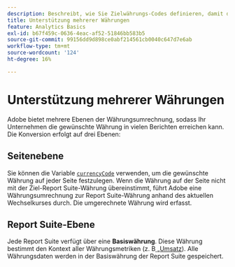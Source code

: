 ```yaml
---
description: Beschreibt, wie Sie Zielwährungs-Codes definieren, damit die Unterstützung mehrerer Währungen funktioniert.
title: Unterstützung mehrerer Währungen
feature: Analytics Basics
exl-id: b67f459c-0636-4eac-af52-51846bb583b5
source-git-commit: 99156dd9d898ce0abf214561cb0040c647d7e6ab
workflow-type: tm+mt
source-wordcount: '124'
ht-degree: 16%

---
```


# Unterstützung mehrerer Währungen

Adobe bietet mehrere Ebenen der Währungsumrechnung, sodass Ihr Unternehmen die gewünschte Währung in vielen Berichten erreichen kann. Die Konversion erfolgt auf drei Ebenen:

## Seitenebene

Sie können die Variable [`currencyCode`](/help/implement/vars/config-vars/currencycode.md) verwenden, um die gewünschte Währung auf jeder Seite festzulegen. Wenn die Währung auf der Seite nicht mit der Ziel-Report Suite-Währung übereinstimmt, führt Adobe eine Währungsumrechnung zur Report Suite-Währung anhand des aktuellen Wechselkurses durch. Die umgerechnete Währung wird erfasst.

## Report Suite-Ebene

Jede Report Suite verfügt über eine **Basiswährung**. Diese Währung bestimmt den Kontext aller Währungsmetriken (z. B[ „Umsatz](/help/components/metrics/revenue.md)). Alle Währungsdaten werden in der Basiswährung der Report Suite gespeichert.

